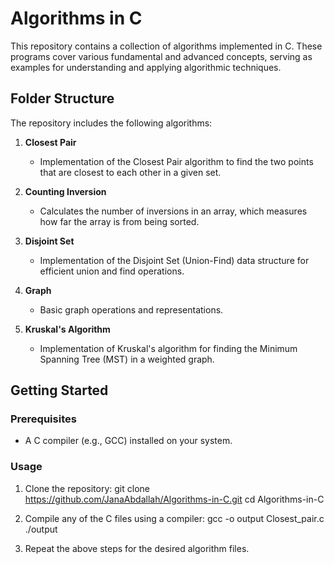 # Algorithms in C

This repository contains a collection of algorithms implemented in C. These programs cover various fundamental and advanced concepts, serving as examples for understanding and applying algorithmic techniques.

## Folder Structure

The repository includes the following algorithms:

1. **Closest Pair**
   - Implementation of the Closest Pair algorithm to find the two points that are closest to each other in a given set.

2. **Counting Inversion**
   - Calculates the number of inversions in an array, which measures how far the array is from being sorted.

3. **Disjoint Set**
   - Implementation of the Disjoint Set (Union-Find) data structure for efficient union and find operations.

4. **Graph**
   - Basic graph operations and representations.

5. **Kruskal's Algorithm**
   - Implementation of Kruskal's algorithm for finding the Minimum Spanning Tree (MST) in a weighted graph.

## Getting Started

### Prerequisites
- A C compiler (e.g., GCC) installed on your system.

### Usage
1. Clone the repository:
   git clone https://github.com/JanaAbdallah/Algorithms-in-C.git
   cd Algorithms-in-C

2. Compile any of the C files using a compiler:
   gcc -o output Closest_pair.c
   ./output


3. Repeat the above steps for the desired algorithm files.
